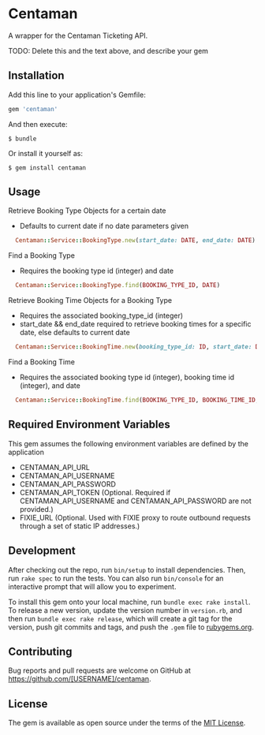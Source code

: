 # Centaman

A wrapper for the Centaman Ticketing API.

TODO: Delete this and the text above, and describe your gem

## Installation

Add this line to your application's Gemfile:

```ruby
gem 'centaman'
```

And then execute:

    $ bundle

Or install it yourself as:

    $ gem install centaman

## Usage

Retrieve Booking Type Objects for a certain date
- Defaults to current date if no date parameters given
```ruby
  Centaman::Service::BookingType.new(start_date: DATE, end_date: DATE).objects
```

Find a Booking Type
- Requires the booking type id (integer) and date 
```ruby
  Centaman::Service::BookingType.find(BOOKING_TYPE_ID, DATE)
```

Retrieve Booking Time Objects for a Booking Type
- Requires the associated booking_type_id (integer)
- start_date && end_date required to retrieve booking times for a specific date, else defaults to current date
```ruby
  Centaman::Service::BookingTime.new(booking_type_id: ID, start_date: DATE, end_date: DATE).objects
```

Find a Booking Time
- Requires the associated booking type id (integer), booking time id (integer), and date
```ruby
  Centaman::Service::BookingTime.find(BOOKING_TYPE_ID, BOOKING_TIME_ID, DATE)
```


## Required Environment Variables

This gem assumes the following environment variables are defined by the application

- CENTAMAN_API_URL
- CENTAMAN_API_USERNAME
- CENTAMAN_API_PASSWORD
- CENTAMAN_API_TOKEN (Optional. Required if CENTAMAN_API_USERNAME and CENTAMAN_API_PASSWORD are not provided.)
- FIXIE_URL (Optional. Used with FIXIE proxy to route outbound requests through a set of static IP addresses.)

## Development

After checking out the repo, run `bin/setup` to install dependencies. Then, run `rake spec` to run the tests. You can also run `bin/console` for an interactive prompt that will allow you to experiment.

To install this gem onto your local machine, run `bundle exec rake install`. To release a new version, update the version number in `version.rb`, and then run `bundle exec rake release`, which will create a git tag for the version, push git commits and tags, and push the `.gem` file to [rubygems.org](https://rubygems.org).

## Contributing

Bug reports and pull requests are welcome on GitHub at https://github.com/[USERNAME]/centaman.


## License

The gem is available as open source under the terms of the [MIT License](http://opensource.org/licenses/MIT).

